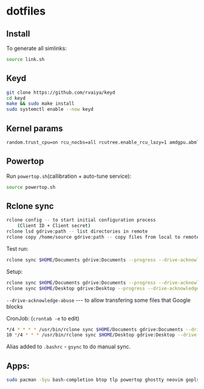 # dotfiles

## Install

To generate all simlinks:

```bash
source link.sh
```

## Keyd

```bash
git clone https://github.com/rvaiya/keyd
cd keyd
make && sudo make install
sudo systemctl enable --now keyd
```

## Kernel params

```bash
random.trust_cpu=on rcu_nocbs=all rcutree.enable_rcu_lazy=1 amdgpu.abmlevel=0
```

## Powertop

Run `powertop.sh`(callibration + auto-tune service):
```bash
source powertop.sh
```

## Rclone sync

```bash
rclone config -- to start initial configuration process
	(Client ID + Client secret)
rclone lsd gdrive:path -- list directories in remote
rclone copy /home/source gdrive:path -- copy files from local to remote
```
Test run:
```bash
rclone sync $HOME/Documents gdrive:Documents --progress --drive-acknowledge-abuse --dry-run
```

Setup:
```bash
rclone sync $HOME/Documents gdrive:Documents --progress --drive-acknowledge-abuse
rclone sync $HOME/Desktop gdrive:Desktop --progress --drive-acknowledge-abuse
```

`--drive-acknowledge-abuse` --- to allow transfering some files that Google blocks

CronJob: (`crontab -e` to edit)
```bash
*/4 * * * * /usr/bin/rclone sync $HOME/Documents gdrive:Documents --drive-acknowledge-abuse >> $HOME/.logs/rclone/rclone-gdrive-doc.log 2>&1
10 */4 * * * /usr/bin/rclone sync $HOME/Desktop gdrive:Desktop --drive-acknowledge-abuse >> $HOME/.logs/rclone/rclone-gdrive-desk.log 2>&1
```
Alias added to `.bashrc` - `gsync` to do manual sync.

## Apps:

```bash
sudo pacman -Syu bash-completion btop tlp powertop ghostty neovim gopls lua-language-server ttf-jetbrains-mono-nerd ttf-jetbrains-mono rclone crontab vi wl-clipboard impala
```
